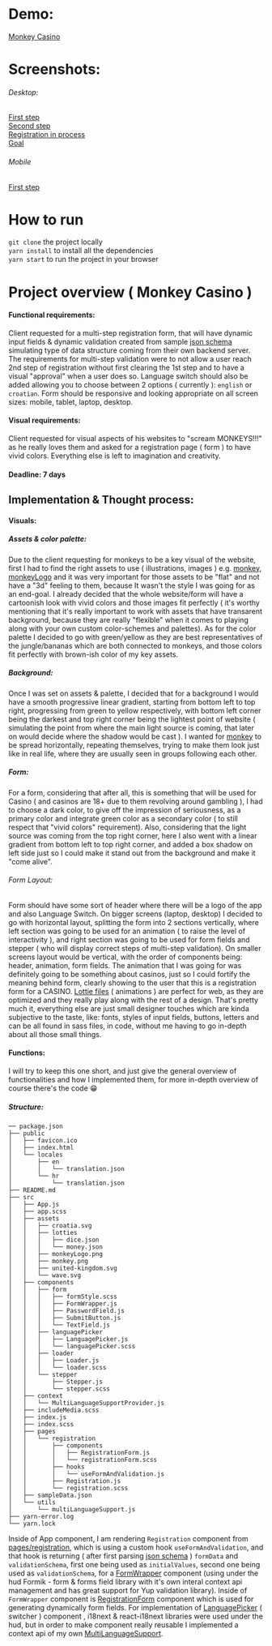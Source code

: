 # Demo: 
[Monkey Casino](https://monkey-casino-registration.netlify.app/)

# Screenshots: 
###### Desktop:  
[First step](https://i.imgur.com/ekbSTuM.png)  
[Second step](https://i.imgur.com/Ma4Etjl.png)  
[Registration in process](https://i.imgur.com/Y4QGcoT.png)  
[Goal](https://i.imgur.com/M9qHulY.png)  
###### Mobile
[First step](https://i.imgur.com/JeHQDCB.png)

# How to run
`git clone` the project locally  
`yarn install` to install all the dependencies  
`yarn start` to run the project in your browser


# Project overview ( Monkey Casino )
#### Functional requirements:
Client requested for a multi-step registration form, that will have dynamic input fields & dynamic validation created from sample [json schema](https://github.com/rangoc/Registration-Form/blob/main/src/sampleData.json) simulating type of data structure coming from their own backend server. The requirements for multi-step validation were to not allow a user reach 2nd step of registration without first clearing the 1st step and to have a visual "approval" when a user does so. Language switch should also be added allowing you to choose between 2 options ( currently ): `english` or `croatian`. Form should be responsive and looking appropriate on all screen sizes: mobile, tablet, laptop, desktop.   

#### Visual requirements: 
Client requested for visual aspects of his websites to "scream MONKEYS!!!" as he really loves them and asked for a registration page ( form ) to have vivid colors. Everything else is left to imagination and creativity. 

#### Deadline: 7 days
## Implementation & Thought process: 
#### Visuals:

##### Assets & color palette: 
Due to the client requesting for monkeys to be a key visual of the website, first I had to find the right assets to use ( illustrations, images ) e.g.  [monkey](https://github.com/rangoc/Registration-Form/blob/main/src/assets/monkey.png), [monkeyLogo](https://github.com/rangoc/Registration-Form/blob/main/src/assets/monkeyLogo.png) and it was very important for those assets to be "flat" and not have a "3d" feeling to them, because It wasn't the style I was going for as an end-goal. I already decided that the whole website/form will have a cartoonish look with vivid colors and those images fit perfectly ( it's worthy mentioning that it's really important to work with assets that have transarent background, because they are really "flexible" when it comes to playing along with your own custom color-schemes and palettes). As for the color palette I decided to go with green/yellow as they are best representatives of the jungle/bananas which are both connected to monkeys, and those colors fit perfectly with brown-ish color of my key assets.  
##### Background: 
Once I was set on assets & palette, I decided that for a background I would have a smooth progressive linear gradient, starting from bottom left to top right, progressing from green to yellow respectively, with bottom left corner being the darkest and top right corner being the lightest point of website ( simulating the point from where the main light source is coming, that later on would decide where the shadow would be cast ).
I wanted for [monkey](https://github.com/rangoc/Registration-Form/blob/main/src/assets/monkey.png) to be spread horizontally, repeating themselves, trying to make them look just like in real life, where they are usually seen in groups following each other.

##### Form: 
For a form, considering that after all, this is something that will be used for Casino ( and casinos are 18+ due to them revolving around gambling ), I had to choose a dark
color, to give off the impression of seriousness, as a primary color and integrate green color as a secondary color ( to still respect that "vivid colors" requirement). Also, considering that the light source was coming from the top right corner, here I also went with a linear gradient from bottom left to top right corner, and added a box shadow on left side just so I could make it stand out from the background and make it "come alive". 
###### Form Layout: 
Form should have some sort of header where there will be a logo of the app and also Language Switch. 
On bigger screens (laptop, desktop) I decided to go with horizontal layout, splitting the form into 2 sections vertically, where left section was going to be used for an animation ( to raise the level of interactivity ), and right section was going to be used for form fields and stepper ( who will display correct steps of multi-step validation).
On smaller screens layout would be vertical, with the order of components being: header, animation, form fields.
The animation that I was going for was definitely going to be something about casinos, just so I could fortify the meaning behind form, clearly showing to the user that this is a registration form for a CASINO. [Lottie files](https://github.com/rangoc/Registration-Form/blob/main/src/assets/lotties/dice.json) ( animations ) are perfect for web, as they are optimized and they really play along with the rest of a design.
That's pretty much it, everything else are just small designer touches which are kinda subjective to the taste, like: fonts, styles of input fields, buttons, letters and can be all found in sass files, in code, without me having to go in-depth about all those small things.
#### Functions:
I will try to keep this one short, and just give the general overview of functionalities and how I implemented them, for more in-depth overview of course there's the code :grin:

##### Structure: 
```
── package.json
├── public
│   ├── favicon.ico
│   ├── index.html
│   └── locales
│       ├── en
│       │   └── translation.json
│       └── hr
│           └── translation.json
├── README.md
├── src
│   ├── App.js
│   ├── app.scss
│   ├── assets
│   │   ├── croatia.svg
│   │   ├── lotties
│   │   │   ├── dice.json
│   │   │   └── money.json
│   │   ├── monkeyLogo.png
│   │   ├── monkey.png
│   │   ├── united-kingdom.svg
│   │   └── wave.svg
│   ├── components
│   │   ├── form
│   │   │   ├── formStyle.scss
│   │   │   ├── FormWrapper.js
│   │   │   ├── PasswordField.js
│   │   │   ├── SubmitButton.js
│   │   │   └── TextField.js
│   │   ├── languagePicker
│   │   │   ├── LanguagePicker.js
│   │   │   └── languagePicker.scss
│   │   ├── loader
│   │   │   ├── Loader.js
│   │   │   └── loader.scss
│   │   └── stepper
│   │       ├── Stepper.js
│   │       └── stepper.scss
│   ├── context
│   │   └── MultiLanguageSupportProvider.js
│   ├── includeMedia.scss
│   ├── index.js
│   ├── index.scss
│   ├── pages
│   │   └── registration
│   │       ├── components
│   │       │   ├── RegistrationForm.js
│   │       │   └── registrationForm.scss
│   │       ├── hooks
│   │       │   └── useFormAndValidation.js
│   │       ├── Registration.js
│   │       └── registration.scss
│   ├── sampleData.json
│   └── utils
│       └── multiLanguageSupport.js
├── yarn-error.log
└── yarn.lock
```
Inside of App component, I am rendering `Registration` component from [pages/registration](https://github.com/rangoc/Registration-Form/tree/main/src/pages/registration), which is using a custom hook `useFormAndValidation`, and that hook is returning ( after first parsing [json schema](https://github.com/rangoc/Registration-Form/blob/main/src/sampleData.json) ) `formData` and `validationSchema`, first one being used as `initialValues`, second one being used as `validationSchema`, for a [FormWrapper](https://github.com/rangoc/Registration-Form/blob/main/src/pages/registration/Registration.js#L112) component (using under the hud Formik - form & forms field library with it's own interal context api management and has great support for Yup validation library). Inside of `FormWrapper` component is [RegistrationForm](https://github.com/rangoc/Registration-Form/blob/9ea8d809dc469f62e9f3b33d9e55a9214728734d/src/pages/registration/components/RegistrationForm.js#L23) component which is used for generating dynamically form fields. 
For implementation of  [LanguagePicker](https://github.com/rangoc/Registration-Form/blob/main/src/pages/registration/Registration.js#L90) ( switcher ) component , i18next & react-i18next libraries were used under the hud, but in order to make component really reusable I implemented a context api of my own [MultiLanguageSupport](https://github.com/rangoc/Registration-Form/blob/9ea8d809dc469f62e9f3b33d9e55a9214728734d/src/context/MultiLanguageSupportProvider.js). 








